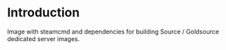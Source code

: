 # Introduction

Image with steamcmd and dependencies for building Source / Goldsource dedicated server images.